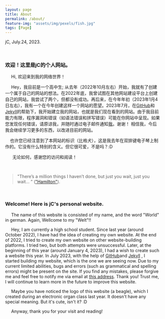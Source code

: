 ```yaml
---
layout: page
title: About
permalink: /about/
feature-img: "assets/img/pexels/fish.jpg"
tags: [Page]
---
```

jC, July.24, 2023.

<br>

### 欢迎！这里是jC的个人网站。

&nbsp;&nbsp;&nbsp;&nbsp; Hi, 欢迎来到我的网络世界！

&nbsp;&nbsp;&nbsp;&nbsp; Hey，我目前是一个高中生; 从去年（2022年10月左右）开始，我就有了创建一个属于自己的网站的想法。在2022年底，我曾试图在其他网站建设平台上创建自己的网站，我尝试了两个，但都没有成功。再后来，在今年年初（2023年1月4日左右），我有一个在今年创建这样一个网站的愿望。2023年7月，在[GitHub](https://github.com/)和[Jekyll](http://jekyllthemes.org/page18/)的帮助下，我开始建立我的网站，也就是我们现在看到的网站。由于我目前能力有限，程序漏洞和错误（如语法错误和拼写错误）可能在你网站中呈现。如果您发现任何错误，请原谅我，并随时通过电子邮件通知<a href="mailto:winter_endless@163.com">我</a>。谢谢！ 相信我，今后我会继续学习更多的东西，以改进目前的网站。


&nbsp;&nbsp;&nbsp;&nbsp;也许您已经注意到了本网站的标识（比格犬），这是我去年在双排键电子琴上制作的。它没有什么特别的含义。但它很可爱，不是吗？:D

&nbsp;&nbsp;&nbsp;&nbsp;&nbsp; 无论如何，感谢您的访问和阅读！

<br>

> "There’s a million things I haven’t done, but just you wait, just you wait... ”
(["Hamilton"](https://open.spotify.com/track/4TTV7EcfroSLWzXRY6gLv6?si=81324bcccaaf4aba&nd=1)).

<br>

### Welcome! Here is jC's personal website.

&nbsp;&nbsp;&nbsp;&nbsp; The  name of this website is consisted of my name, and the word "World" in german. Again, Wellcome to my "Welt"!! 

&nbsp;&nbsp;&nbsp;&nbsp; Hey, I am currently a high school student. Since last year (around October 2022), I have had the idea of creating my own website. At the end of 2022, I tried to create my own website on other website-building platforms. I tried two, but both attempts were unsuccessful. Later, at the beginning of this year (around January 4, 2023), I had a wish to create such a website this year. In July 2023, with the help of [GitHub](https://github.com/)and [Jekyll](http://jekyllthemes.org/page18/) , I started building my website, which is the one we are seeing now. Due to my current limited abilities, bugs and errors (such as grammatical and spelling errors) might be present on the site. If you find any mistakes, please forgive me and feel free to notify me via email at <a href="mailto:winter_endless@163.com">this address</a>. Thank you! Trust me, I will continue to learn more in the future to improve this website.

&nbsp;&nbsp;&nbsp;&nbsp; Maybe you have noticed the logo of this website (a beagle), which I created during an electronic organ class last year. It doesn't have any special meaning. But it's cute, isn't it? :D
     
&nbsp;&nbsp;&nbsp;&nbsp; Anyway, thank you for your visit and reading!

